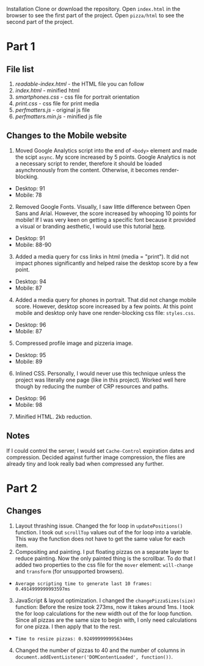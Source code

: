 Installation
Clone or download the repository. Open `index.html` in the browser to see the first part of the project.
Open `pizza/html` to see the second part of the project.


Part 1
==

File list
--
1. *readable-index.html* - the HTML file you can follow
2. *index.html* - minified html
3. *smartphones.css* - css file for portrait orientation
4. *print.css* - css file for print media
5. *perfmatters.js* - original js file
6. *perfmatters.min.js* - minified js file

Changes to the Mobile website
--
1. Moved Google Analytics script into the end of `<body>` element and made the scipt `async`. My score increased by 5 points. Google Analytics is not a necessary script to render, therefore it should be loaded asynchronously from the content. Otherwise, it becomes render-blocking.
 - Desktop: 91
 - Mobile: 78
2. Removed Google Fonts. Visually, I saw little difference between Open Sans and Arial. However, the score increased by whooping 10 points for mobile! If I was very keen on getting a specific font because it provided a visual or branding aesthetic, I would use this tutorial [here]("https://developers.google.com/web/fundamentals/performance/optimizing-content-efficiency/webfont-optimization").
 - Desktop: 91
 - Mobile: 88-90
3. Added a media query for css links in html (media = "print"). It did not impact phones significantly and helped raise the desktop score by a few point.
 - Desktop: 94
 - Mobile: 87
4. Added a media query for phones in portrait. That did not change mobile score. However, desktop score increased by a few points. At this point mobile and desktop only have one render-blocking css file: `styles.css`.
 - Desktop: 96
 - Mobile: 87
5. Compressed profile image and pizzeria image.
 - Desktop: 95
 - Mobile: 89
6. Inlined CSS. Personally, I would never use this technique unless the project was literally one page (like in this project). Worked well here though by reducing the number of CRP resources and paths.
 - Desktop: 96
 - Mobile: 98
7. Minified HTML. 2kb reduction.

Notes
--
If I could control the server, I would set `Cache-Control` expiration dates and compression.
Decided against further image compression, the files are already tiny and look really bad when compressed any further.

Part 2
==

Changes
--
1. Layout thrashing issue. Changed the for loop in `updatePositions()` function. I took out `scrollTop` values out of the for loop into a variable. This way the function does not have to get the same value for each item.
2. Compositing and painting. I put floating pizzas on a separate layer to reduce painting. Now the only painted thing is the scrollbar. To do that I added two properties to the css file for the `mover` element:  `will-change` and `transform` (for unsupported browsers).
 - `Average scripting time to generate last 10 frames: 0.4914999999993597ms`
3. JavaScript & layout optimization. I changed the `changePizzaSizes(size)` function: Before the resize took 273ms, now it takes around 1ms. I took the for loop calculations for the new width out of the for loop function. Since all pizzas are the same size to begin with, I only need calculations for one pizza. I then apply that to the rest.
 - `Time to resize pizzas: 0.9249999999956344ms`
4. Changed the number of pizzas to 40 and the number of columns in `document.addEventListener('DOMContentLoaded', function())`.
